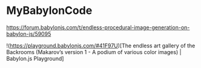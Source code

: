 # MyBabylonCode

https://forum.babylonjs.com/t/endless-procedural-image-generation-on-babylon-js/59095

!(https://playground.babylonjs.com/#41F97U)[The endless art gallery of the Backrooms (Makarov’s version 1 - A podium of various color images) | Babylon.js Playground]
